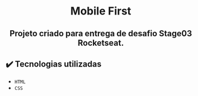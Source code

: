 <h1 align="center"> Mobile First </h1>
<h2 align="center"> Projeto criado para entrega de desafio Stage03 Rocketseat. <h2/>

## ✔️ Tecnologias utilizadas

- ``HTML``
- ``CSS``
